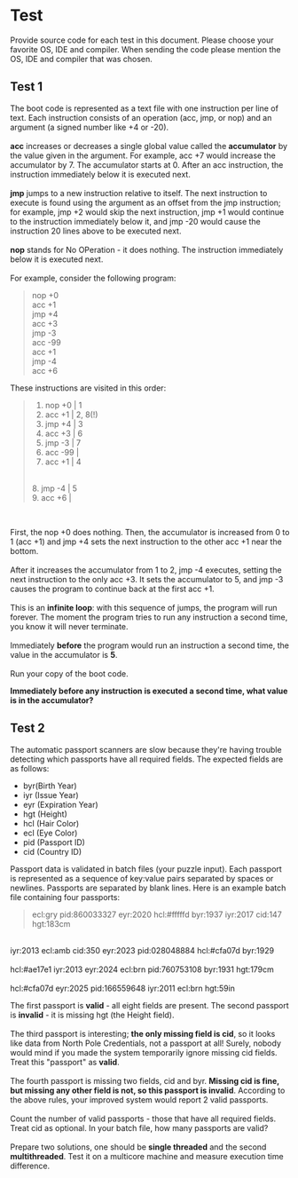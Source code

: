 # Test
Provide source code for each test in this document. Please choose your favorite OS, IDE and
compiler. When sending the code please mention the OS, IDE and compiler that was chosen.
## Test 1
The boot code is represented as a text file with one instruction per line of text. Each instruction consists of an operation (acc, jmp, or nop) and an argument (a signed number like +4 or -20). <br><br>
**acc** increases or decreases a single global value called the **accumulator** by the value given in the argument. For example, acc +7 would increase the accumulator by 7. The accumulator
starts at 0. After an acc instruction, the instruction immediately below it is executed next.
 <br><br>
**jmp** jumps to a new instruction relative to itself. The next instruction to execute is found using the argument as an offset from the jmp instruction; for example, jmp +2 would skip the next
instruction, jmp +1 would continue to the instruction immediately below it, and jmp -20 would
cause the instruction 20 lines above to be executed next.
<br><br>
**nop** stands for No OPeration - it does nothing. The instruction immediately below it is executed next. 
<br><br>
For example, consider the following program:
>nop +0 <br>
>acc +1 <br>
>jmp +4 <br>
acc +3 <br>
jmp -3 <br>
acc -99 <br>
acc +1 <br>
jmp -4 <br>
acc +6 <br>

These instructions are visited in this order:
>1. nop +0 | 1 <br>
>2. acc +1 | 2, 8(!) <br>
>3. jmp +4 | 3 <br>
>4. acc +3 | 6 <br>
>5. jmp -3 | 7 <br>
>6. acc -99 | <br>
>7. acc +1 | 4 <br>
> <br>
>8. jmp -4 | 5 <br>
>9. acc +6 | <br>
<br>

First, the nop +0 does nothing. Then, the accumulator is increased from 0 to 1 (acc +1) and jmp
+4 sets the next instruction to the other acc +1 near the bottom.
 <br> <br>
After it increases the
accumulator from 1 to 2, jmp -4 executes, setting the next instruction to the only acc +3. It sets
the accumulator to 5, and jmp -3 causes the program to continue back at the first acc +1.
 <br><br>
This is an **infinite loop**: with this sequence of jumps, the program will run forever. The moment the program tries to run any instruction a second time, you know it will never terminate.
 <br> <br>
Immediately **before** the program would run an instruction a second time, the value in the
accumulator is **5**.
 <br> <br>
Run your copy of the boot code. 

**Immediately before any instruction is executed a second time,
what value is in the accumulator?**

## Test 2
The automatic passport scanners are slow because they're having trouble detecting which
passports have all required fields. The expected fields are as follows:
- byr(Birth Year)
- iyr (Issue Year)
- eyr (Expiration Year)
- hgt (Height)
- hcl (Hair Color)
- ecl (Eye Color)
- pid (Passport ID)
- cid (Country ID)

Passport data is validated in batch files (your puzzle input). Each passport is represented as a
sequence of key:value pairs separated by spaces or newlines. Passports are separated by
blank lines.
Here is an example batch file containing four passports: <br>
>ecl:gry pid:860033327 eyr:2020 hcl:#fffffd
byr:1937 iyr:2017 cid:147 hgt:183cm <br>
<br>
iyr:2013 ecl:amb cid:350 eyr:2023 pid:028048884
hcl:#cfa07d byr:1929 <br>
<br>
hcl:#ae17e1 iyr:2013
eyr:2024
ecl:brn pid:760753108 byr:1931
hgt:179cm <br>
<br>
hcl:#cfa07d eyr:2025 pid:166559648
iyr:2011 ecl:brn hgt:59in <br>

The first passport is **valid** - all eight fields are present. The second passport is **invalid** - it is
missing hgt (the Height field). <br><br>
The third passport is interesting; **the only missing field is cid**, so it looks like data from North
Pole Credentials, not a passport at all! Surely, nobody would mind if you made the system
temporarily ignore missing cid fields. Treat this "passport" as **valid**. <br><br>
The fourth passport is missing two fields, cid and byr. **Missing cid is fine, but missing any other field is not, so this passport is invalid**.
According to the above rules, your improved system would report 2 valid passports. <br><br>
Count the number of valid passports - those that have all required fields. Treat cid as optional. In
your batch file, how many passports are valid? <br><br>
Prepare two solutions, one should be **single threaded** and the second **multithreaded**. Test it on a
multicore machine and measure execution time difference.